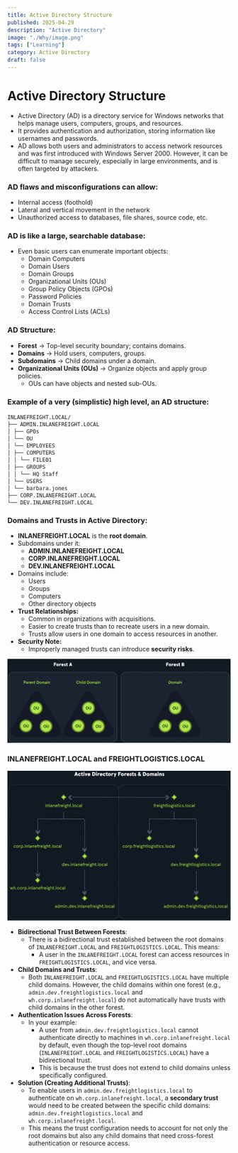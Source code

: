 ```yaml
---
title: Active Directory Structure
published: 2025-04-29
description: "Active Directory"
image: "./Why/image.png"
tags: ["Learning"]
category: Active Directory
draft: false
---
```


# Active Directory Structure

- Active Directory (AD) is a directory service for Windows networks that helps manage users, computers, groups, and resources.
- It provides authentication and authorization, storing information like usernames and passwords.
- AD allows both users and administrators to access network resources and was first introduced with Windows Server 2000. However, it can be difficult to manage securely, especially in large environments, and is often targeted by attackers.

### AD flaws and misconfigurations can allow:

- Internal access (foothold)
- Lateral and vertical movement in the network
- Unauthorized access to databases, file shares, source code, etc.

### AD is like a large, searchable database:

- Even basic users can enumerate important objects:
    - Domain Computers
    - Domain Users
    - Domain Groups
    - Organizational Units (OUs)
    - Group Policy Objects (GPOs)
    - Password Policies
    - Domain Trusts
    - Access Control Lists (ACLs)

### AD Structure:

- **Forest** → Top-level security boundary; contains domains.
- **Domains** → Hold users, computers, groups.
- **Subdomains** → Child domains under a domain.
- **Organizational Units (OUs)** → Organize objects and apply group policies.
    - OUs can have objects and nested sub-OUs.

### Example of a very (simplistic) high level, an AD structure:

```notion
INLANEFREIGHT.LOCAL/
├── ADMIN.INLANEFREIGHT.LOCAL
│ ├── GPOs
│ └── OU
│ └── EMPLOYEES
│ ├── COMPUTERS
│ │ └── FILE01
│ ├── GROUPS
│ │ └── HQ Staff
│ └── USERS
│ └── barbara.jones
├── CORP.INLANEFREIGHT.LOCAL
└── DEV.INLANEFREIGHT.LOCAL
```

### **Domains and Trusts in Active Directory:**

- **INLANEFREIGHT.LOCAL** is the **root domain**.
- Subdomains under it:
    - **ADMIN.INLANEFREIGHT.LOCAL**
    - **CORP.INLANEFREIGHT.LOCAL**
    - **DEV.INLANEFREIGHT.LOCAL**
- Domains include:
    - Users
    - Groups
    - Computers
    - Other directory objects
- **Trust Relationships:**
    - Common in organizations with acquisitions.
    - Easier to create trusts than to recreate users in a new domain.
    - Trusts allow users in one domain to access resources in another.
- **Security Note:**
    - Improperly managed trusts can introduce **security risks**.

![alt text](<Active Directory Structure/image.png>)

### INLANEFREIGHT.LOCAL and FREIGHTLOGISTICS.LOCAL

![alt text](<Active Directory Structure/image 1.png>)

- **Bidirectional Trust Between Forests**:
    - There is a bidirectional trust established between the root domains of `INLANEFREIGHT.LOCAL` and `FREIGHTLOGISTICS.LOCAL`. This means:
        - A user in the `INLANEFREIGHT.LOCAL` forest can access resources in `FREIGHTLOGISTICS.LOCAL`, and vice versa.
- **Child Domains and Trusts**:
    - Both `INLANEFREIGHT.LOCAL` and `FREIGHTLOGISTICS.LOCAL` have multiple child domains. However, the child domains within one forest (e.g., `admin.dev.freightlogistics.local` and `wh.corp.inlanefreight.local`) do not automatically have trusts with child domains in the other forest.
- **Authentication Issues Across Forests**:
    - In your example:
        - A user from `admin.dev.freightlogistics.local` cannot authenticate directly to machines in `wh.corp.inlanefreight.local` by default, even though the top-level root domains (`INLANEFREIGHT.LOCAL` and `FREIGHTLOGISTICS.LOCAL`) have a bidirectional trust.
        - This is because the trust does not extend to child domains unless specifically configured.
- **Solution (Creating Additional Trusts)**:
    - To enable users in `admin.dev.freightlogistics.local` to authenticate on `wh.corp.inlanefreight.local`, a **secondary trust** would need to be created between the specific child domains: `admin.dev.freightlogistics.local` and `wh.corp.inlanefreight.local`.
    - This means the trust configuration needs to account for not only the root domains but also any child domains that need cross-forest authentication or resource access.